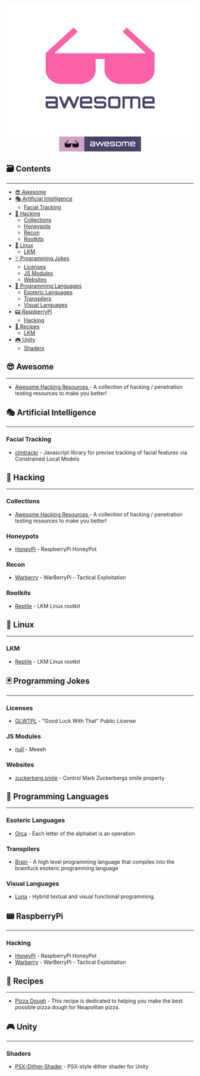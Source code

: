 <div align="center">
	<div>
		<img width="500" src=".readme/logo.png" alt="Awesome">
	</div>
	<a href="https://github.com/topics/awesome">
		<img src=".readme/badge-flat.svg" alt="Awesome">
	</a>
  <br>
</div>


## :card_file_box: Contents
---

- [:sunglasses: Awesome](#sunglasses-awesome)
- [:performing_arts: Artificial Intelligence](#performingarts-artificial-intelligence)
	- [Facial Tracking](#facial-tracking)
- [:bust_in_silhouette: Hacking](#bust-in-silhouette-hacking)
	- [Collections](#collections)
	- [Honeypots](#honeypots)
	- [Recon](#recon)
	- [Rootkits](#rootkits)
- [:penguin: Linux](#penguin-linux)
	- [LKM](#lkm)
- [:black_joker: Programming Jokes](#blackjoker-programming-jokes)
	- [Licenses](#licenses)
	- [JS Modules](#js-modules)
	- [Websites](#websites)
- [:speech_balloon: Programming Languages](#speechballoon-programming-languages)
	- [Esoteric Languages](#esoteric-languages)
	- [Transpilers](#transpilers)
	- [Visual Languages](#visual-languages)
- [:pager: RaspberryPi](#pager-raspberrypi)
	- [Hacking](#hacking)
- [:pizza: Recipes](#pizza-recipes)
	- [LKM](#lkm)
- [:video_game: Unity](#videogame-unity)
	- [Shaders](#shaders)


## :sunglasses: Awesome
---

- [Awesome Hacking Resources ](https://github.com/vitalysim/Awesome-Hacking-Resources) - A collection of hacking / penetration testing resources to make you better!

## :performing_arts: Artificial Intelligence
---

### Facial Tracking

- [clmtrackr](https://github.com/auduno/clmtrackr) - Javascript library for precise tracking of facial features via Constrained Local Models

## :bust_in_silhouette: Hacking
---

### Collections
- [Awesome Hacking Resources ](https://github.com/vitalysim/Awesome-Hacking-Resources) - A collection of hacking / penetration testing resources to make you better!

### Honeypots
- [HoneyPi](https://github.com/mattymcfatty/HoneyPi) - RaspberryPi HoneyPot

### Recon
- [Warberry](https://github.com/secgroundzero/warberry) - WarBerryPi - Tactical Exploitation

### Rootkits
- [Reptile](https://github.com/f0rb1dd3n/Reptile) - LKM Linux rootkit


## :penguin: Linux
---

### LKM
- [Reptile](https://github.com/f0rb1dd3n/Reptile) - LKM Linux rootkit


## :black_joker: Programming Jokes
---

### Licenses
- [GLWTPL](https://github.com/me-shaon/GLWTPL) - "Good Luck With That" Public License

### JS Modules
- [null](https://github.com/mickael-kerjean/nulll) - Meeeh

### Websites
- [zuckerberg.smile](https://github.com/terkelg/zuckerberg.smile) - Control Mark Zuckerbergs smile property


## :speech_balloon: Programming Languages
---

### Esoteric Languages
- [Orca](https://github.com/hundredrabbits/Orca) - Each letter of the alphabet is an operation

### Transpilers
- [Brain](https://github.com/brain-lang/brain) - A high level programming language that compiles into the brainfuck esoteric programming language

### Visual Languages
- [Luna](https://github.com/luna/luna) - Hybrid textual and visual functional programming.


## :pager: RaspberryPi
---

### Hacking
- [HoneyPi](https://github.com/mattymcfatty/HoneyPi) - RaspberryPi HoneyPot
- [Warberry](https://github.com/secgroundzero/warberry) - WarBerryPi - Tactical Exploitation


## :pizza: Recipes
---
- [Pizza Dough](https://github.com/hendricius/pizza-dough) - This recipe is dedicated to helping you make the best possible pizza dough for Neapolitan pizza.


## :video_game: Unity
---

### Shaders
- [PSX-Dither-Shader](https://github.com/jmickle66666666/PSX-Dither-Shader) - PSX-style dither shader for Unity